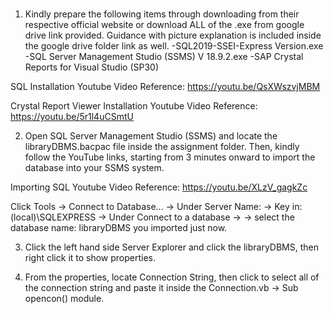 # 
1. Kindly prepare the following items through downloading from their respective official website or download ALL of the .exe from google drive link provided. Guidance with picture explanation is included inside the google drive folder link as well.
  -SQL2019-SSEI-Express Version.exe
	-SQL Server Management Studio (SSMS) V 18.9.2.exe
	-SAP Crystal Reports for Visual Studio (SP30)

SQL Installation Youtube Video Reference: https://youtu.be/QsXWszvjMBM

Crystal Report Viewer Installation Youtube Video Reference: https://youtu.be/5r1l4uCSmtU


2. Open SQL Server Management Studio (SSMS) and locate the libraryDBMS.bacpac file inside the assignment folder. Then, kindly follow the YouTube links, starting from 3 minutes onward to import the database into your SSMS system.

Importing SQL Youtube Video Reference: https://youtu.be/XLzV_gagkZc
   
Click Tools -> Connect to Database... -> Under Server Name: -> Key in: (local)\SQLEXPRESS -> Under Connect to a database ->
                                                             -> select the database name: libraryDBMS you imported just now. 


3.  Click the left hand side Server Explorer and click the libraryDBMS, then right click it to show properties. 


4.  From the properties, locate Connection String, then click to select all of the connection string and paste it 
    inside the Connection.vb -> Sub opencon() module. 
